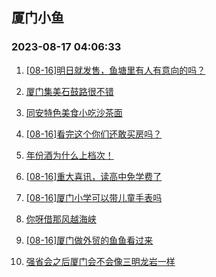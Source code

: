 ## 厦门小鱼 
### 2023-08-17 04:06:33

1. [[08-16]明日就发售，鱼塘里有人有意向的吗？](http://bbs.xmfish.com/read-htm-tid-18054866.html)

2. [厦门集美石鼓路很不错](http://bbs.xmfish.com/read-htm-tid-18054883.html)

3. [同安特色美食小吃沙茶面](http://bbs.xmfish.com/read-htm-tid-18054741.html)

4. [[08-16]看完这个你们还敢买房吗？](http://bbs.xmfish.com/read-htm-tid-18055129.html)

5. [年份酒为什么上档次！](http://bbs.xmfish.com/read-htm-tid-18054710.html)

6. [[08-16]重大喜讯，读高中免学费了](http://bbs.xmfish.com/read-htm-tid-18055013.html)

7. [[08-16]厦门小学可以带儿童手表吗](http://bbs.xmfish.com/read-htm-tid-18054893.html)

8. [你呀借那风越海峡](http://bbs.xmfish.com/read-htm-tid-18054828.html)

9. [[08-16]厦门做外贸的鱼鱼看过来](http://bbs.xmfish.com/read-htm-tid-18054881.html)

10. [强省会之后厦门会不会像三明龙岩一样](http://bbs.xmfish.com/read-htm-tid-18055132.html)

